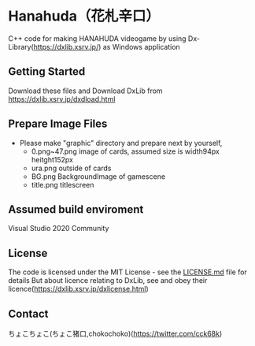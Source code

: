 # Hanahuda（花札辛口）

C++ code for making HANAHUDA videogame by using Dx-Library(https://dxlib.xsrv.jp/) as Windows application

## Getting Started

Download these files and Download DxLib from https://dxlib.xsrv.jp/dxdload.html

## Prepare Image Files

- Please make "graphic" directory and prepare next by yourself,
  - 0.png~47.png   image of cards, assumed size is width94px heitght152px
  - ura.png   outside of cards
  - BG.png   BackgroundImage of gamescene
  - title.png   titlescreen

## Assumed build enviroment

Visual Studio 2020 Community

## License

The code is licensed under the MIT License - see the [LICENSE.md](LICENSE.md) file for details
But about licence relating to DxLib, see and obey their licence(https://dxlib.xsrv.jp/dxlicense.html)

## Contact
ちょこちょこ(ちょこ猪口,chokochoko)(https://twitter.com/cck68k)
